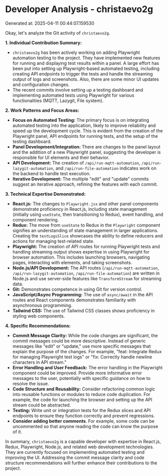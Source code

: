 # Developer Analysis - christaevo2g
Generated at: 2025-04-11 00:44:07.159530

Okay, let's analyze the Git activity of `christaevo2g`.

**1. Individual Contribution Summary:**

*   `christaevo2g` has been actively working on adding Playwright automation testing to the project.  They have implemented new features for running and displaying test results within a panel. A large effort has been put into setting up Playwright-based automated testing, including creating API endpoints to trigger the tests and handle the streaming output of logs and screenshots. Also, there are some minor UI updates and configuration changes.
*   The recent commits involve setting up a testing dashboard and implementing automated tests using Playwright for various functionalities (MQTT, Lazygit, File system).

**2. Work Patterns and Focus Areas:**

*   **Focus on Automated Testing:**  The primary focus is on integrating automated testing into the application, likely to improve reliability and speed up the development cycle.  This is evident from the creation of the Playwright panel, API endpoints for running tests, and the setup of the testing dashboard.
*   **Panel Development/Integration:**  There are changes to the panel layout and the addition of a new Playwright panel, suggesting the developer is responsible for UI elements and their behavior.
*   **API Development:**  The creation of `/api/run-mqtt-automation`, `/api/run-lazygit-automation`, and `/api/run-file-automation` indicates work on the backend to handle test execution.
*   **Iterative Development:** The multiple "edit" and "update" commits suggest an iterative approach, refining the features with each commit.

**3. Technical Expertise Demonstrated:**

*   **React.js:**  The changes to `Playwright.jsx` and other panel components demonstrate proficiency in React.js, including state management (initially using `useState`, then transitioning to Redux), event handling, and component rendering.
*   **Redux:** The move from `useState` to Redux in the `Playwright` component signifies an understanding of state management in larger applications.  Creating the `testLogsSlice` showcases the ability to define reducers and actions for managing test-related state.
*   **Playwright:**  The creation of API routes for running Playwright tests and handling streaming output shows expertise in using Playwright for browser automation. This includes launching browsers, navigating pages, interacting with elements, and taking screenshots.
*   **Node.js/API Development:**  The API routes (`/api/run-mqtt-automation`, `/api/run-lazygit-automation`, `/api/run-file-automation`) are written in Node.js and use server-side features like `TransformStream` for streaming data.
*   **Git:** Demonstrates competence in using Git for version control.
*   **JavaScript/Async Programming:** The use of `async/await` in the API routes and React components demonstrates familiarity with asynchronous programming.
*   **Tailwind CSS:** The use of Tailwind CSS classes shows proficiency in styling web components.

**4. Specific Recommendations:**

*   **Commit Message Clarity:** While the code changes are significant, the commit messages could be more descriptive.  Instead of generic messages like "edit" or "update," use more specific messages that explain the purpose of the changes. For example, "feat: Integrate Redux for managing Playwright test logs" or "fix: Correctly handle newline characters in API stream."
*   **Error Handling and User Feedback:** The error handling in the Playwright component could be improved. Provide more informative error messages to the user, potentially with specific guidance on how to resolve the issue.
*   **Code Structure and Reusability:**  Consider refactoring common logic into reusable functions or modules to reduce code duplication.  For example, the code for launching the browser and setting up the API stream could be abstracted.
*   **Testing:** Write unit or integration tests for the Redux slices and API endpoints to ensure they function correctly and prevent regressions.
*   **Consider adding better comments**. For example, some code can be uncommented so that anyone reading the code can know the purpose of it.

In summary, `christaevo2g` is a capable developer with expertise in React.js, Redux, Playwright, Node.js, and related web development technologies. They are currently focused on implementing automated testing and improving the UI. Addressing the commit message clarity and code structure recommendations will further enhance their contributions to the project.
